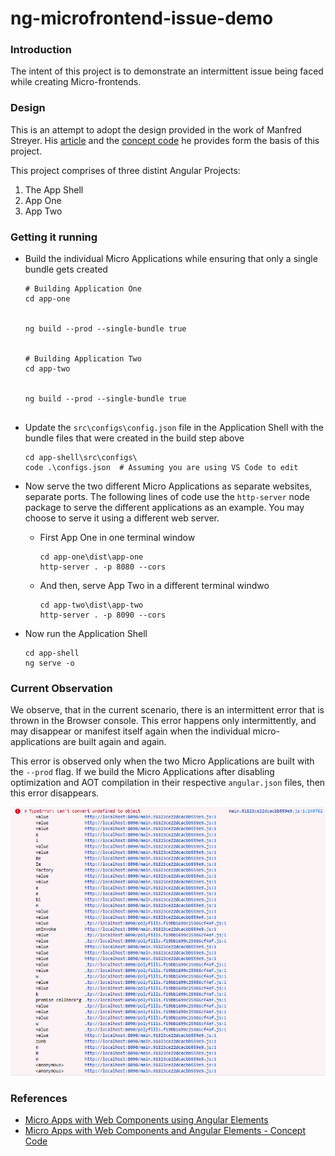 # ng-microfrontend-issue-demo

### Introduction

The intent of this project is to demonstrate an intermittent issue being faced while creating Micro-frontends.

### Design

This is an attempt to adopt the design provided in the work of Manfred Streyer. His [article](https://www.angulararchitects.io/aktuelles/micro-apps-with-web-components-using-angular-elements/) and the [concept code](https://github.com/manfredsteyer/angular-microapp/) he provides form the basis of this project.

This project comprises of three distint Angular Projects:

1. The App Shell
2. App One
3. App Two

### Getting it running

- Build the individual Micro Applications while ensuring that only a single bundle gets created

  ```
  # Building Application One
  cd app-one


  ng build --prod --single-bundle true


  # Building Application Two
  cd app-two


  ng build --prod --single-bundle true


  ```

- Update the `src\configs\config.json` file in the Application Shell with the bundle files that were created in the build step above
  ```
  cd app-shell\src\configs\
  code .\configs.json  # Assuming you are using VS Code to edit
  ```

- Now serve the two different Micro Applications as separate websites, separate ports. The following lines of code use the `http-server` node package to serve the different applications as an example. You may choose to serve it using a different web server.
  - First App One in one terminal window
    ```
    cd app-one\dist\app-one
    http-server . -p 8080 --cors
    ```

  - And then, serve App Two in a different terminal windwo
    ```
    cd app-two\dist\app-two
    http-server . -p 8090 --cors
    ```

- Now run the Application Shell
  ```
  cd app-shell
  ng serve -o
  ```

### Current Observation

We observe, that in the current scenario, there is an intermittent error that is thrown in the Browser console. This error happens only intermittently, and may disappear or manifest itself again when the individual micro-applications are built again and again.

This error is observed only when the two Micro Applications are built with the `--prod` flag. If we build the Micro Applications after disabling optimization and AOT compilation in their respective `angular.json` files, then this error disappears.

![./console-error.jpg](./console-error.jpg)

### References

- [Micro Apps with Web Components using Angular Elements](https://www.angulararchitects.io/aktuelles/micro-apps-with-web-components-using-angular-elements/)
- [Micro Apps with Web Components and Angular Elements - Concept Code](https://github.com/manfredsteyer/angular-microapp/)
